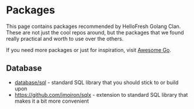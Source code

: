 # Packages

This page contains packages recommended by HelloFresh Golang Clan. These are not just the cool repos around, but the packages that we found really practical and worth to use over the others.

If you need more packages or just for inspiration, visit [Awesome Go](https://awesome-go.com/).

## Database

- [database/sql](https://golang.org/pkg/database/sql/) - standard SQL library that you should stick to or build upon
- https://github.com/jmoiron/sqlx - extension to standard SQL library that makes it a bit more convenient
